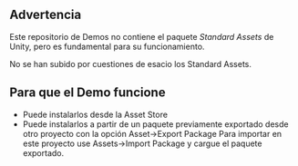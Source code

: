 ## Advertencia
Este repositorio de Demos no contiene el paquete *Standard Assets* de Unity, pero es fundamental para su funcionamiento.

No se han subido por cuestiones de esacio los Standard Assets.

## Para que el Demo funcione
- Puede instalarlos desde la Asset Store
- Puede instalarlos a partir de un paquete previamente exportado desde otro proyecto con la opción Asset->Export Package
Para importar en este proyecto use Assets->Import Package y cargue el paquete exportado.

